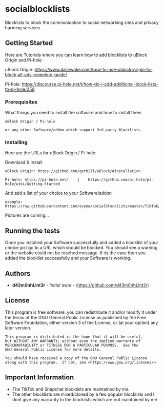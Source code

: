 # socialblocklists
Blocklists to block the communication to social networking sites and privacy harming services


## Getting Started

Here are Tutorials where you can learn how to add blocklists to uBlock Origin and Pi-hole:

uBlock Origin: https://www.dailywoke.com/how-to-use-ublock-origin-to-block-all-ads-complete-guide/

Pi-hole: https://discourse.pi-hole.net/t/how-do-i-add-additional-block-lists-to-pi-hole/259

### Prerequisites

What things you need to install the software and how to install them

```
uBlock Origin / Pi-hole
```

```
or any other Software/addon which support 3rd-party blocklists
```




### Installing

Here are the URLs for uBlock Origin / Pi-hole:


Download & Install 

```
uBlock Origin: https://github.com/gorhill/uBlock/#installation

Pi-hole: https://pi-hole.net/    |    https://github.com/pi-hole/pi-hole/wiki/Getting-Started
```

And add a list of your choice to your Software/addon

```
example: https://raw.githubusercontent.com/evpne/socialblocklists/master/TikTok/tiktokblocklist.txt
```

Pictures are coming...

## Running the tests

Once you installed your Software successfully and added a blocklist of your choice just go to a URL which should be blocked.
You should see a warning or the website could not be reached message. If its the case then you added the blocklist successfully and your Software is working.


## Authors

* **d43m0nhLInt3r** - *Initial work* - (https://github.com/d43m0nhLInt3r)

## License

This program is free software: you can redistribute it and/or modify
    it under the terms of the GNU General Public License as published by
    the Free Software Foundation, either version 3 of the License, or
    (at your option) any later version.

    This program is distributed in the hope that it will be useful,
    but WITHOUT ANY WARRANTY; without even the implied warranty of
    MERCHANTABILITY or FITNESS FOR A PARTICULAR PURPOSE.  See the
    GNU General Public License for more details.

    You should have received a copy of the GNU General Public License
    along with this program.  If not, see <https://www.gnu.org/licenses/>.

## Important Information

* The TikTok and Snapchat blocklists are maintained by me.
* The other blocklists are mixed/cloned by a few popular blocklists and I dont give any warranty to the blocklists which are not maintained by me.


